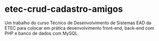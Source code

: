 # etec-crud-cadastro-amigos
Um trabalho do curso Técnico de Desenvolvimento de Sistemas EAD da ETEC para colocar em prática desenvolvimento front-end, back-end com PHP e banco de dados com MySQL.